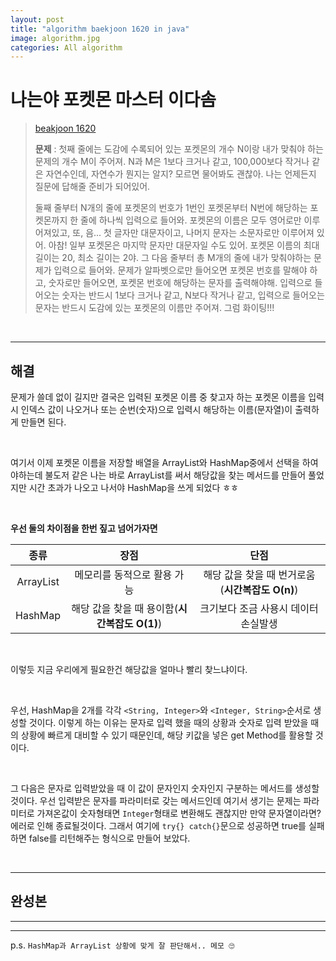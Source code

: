 ```yaml
---  
layout: post  
title: "algorithm baekjoon 1620 in java"  
image: algorithm.jpg  
categories: All algorithm  
---  
```


# 나는야 포켓몬 마스터 이다솜    

> [beakjoon 1620](https://www.acmicpc.net/problem/1620)  
>   
> **문제** : 첫째 줄에는 도감에 수록되어 있는 포켓몬의 개수 N이랑 내가 맞춰야 하는 문제의 개수 M이 주어져. N과 M은 1보다 크거나 같고, 100,000보다 작거나 같은 자연수인데, 자연수가 뭔지는 알지? 모르면 물어봐도 괜찮아. 나는 언제든지 질문에 답해줄 준비가 되어있어.  
> 
> 둘째 줄부터 N개의 줄에 포켓몬의 번호가 1번인 포켓몬부터 N번에 해당하는 포켓몬까지 한 줄에 하나씩 입력으로 들어와. 포켓몬의 이름은 모두 영어로만 이루어져있고, 또, 음... 첫 글자만 대문자이고, 나머지 문자는 소문자로만 이루어져 있어. 아참! 일부 포켓몬은 마지막 문자만 대문자일 수도 있어. 포켓몬 이름의 최대 길이는 20, 최소 길이는 2야. 그 다음 줄부터 총 M개의 줄에 내가 맞춰야하는 문제가 입력으로 들어와. 문제가 알파벳으로만 들어오면 포켓몬 번호를 말해야 하고, 숫자로만 들어오면, 포켓몬 번호에 해당하는 문자를 출력해야해. 입력으로 들어오는 숫자는 반드시 1보다 크거나 같고, N보다 작거나 같고, 입력으로 들어오는 문자는 반드시 도감에 있는 포켓몬의 이름만 주어져. 그럼 화이팅!!!  


<br>  

---  

## 해결  

문제가 쓸데 없이 길지만 결국은 입력된 포켓몬 이름 중 찾고자 하는 포켓몬 이름을 입력시 인덱스 값이 나오거나 또는 순번(숫자)으로 입력시 해당하는 이름(문자열)이 출력하게 만들면 된다.  

<br>  

여기서 이제 포켓몬 이름을 저장할 배열을 ArrayList와 HashMap중에서 선택을 하여야하는데 불도저 같은 나는 바로 ArrayList를 써서 해당값을 찾는 메서드를 만들어 풀었지만 시간 초과가 나오고 나서야 HashMap을 쓰게 되었다 ㅎㅎ  

<br>  

**우선 둘의 차이점을 한번 짚고 넘어가자면**  

|**종류**|**장점**|**단점**|  
|:--:|:--:|:--:|  
|ArrayList|메모리를 동적으로 활용 가능|해당 값을 찾을 때 번거로움(**시간복잡도 O(n)**)|  
|HashMap|해당 값을 찾을 때 용이함(**시간복잡도 O(1)**)|크기보다 조금 사용시 데이터 손실발생|  

<br>  

이렇듯 지금 우리에게 필요한건 해당값을 얼마나 빨리 찾느냐이다.  

<br>  

우선, HashMap을 2개를 각각 `<String, Integer>`와 `<Integer, String>`순서로 생성할 것이다. 이렇게 하는 이유는 문자로 입력 했을 때의 상황과 숫자로 입력 받았을 때의 상황에 빠르게 대비할 수 있기 때문인데, 해당 키값을 넣은 get Method를 활용할 것이다.  

<br>  

그 다음은 문자로 입력받았을 때 이 값이 문자인지 숫자인지 구분하는 메서드를 생성할 것이다. 우선 입력받은 문자를 파라미터로 갖는 메서드인데 여기서 생기는 문제는 파라미터로 가져온값이 숫자형태면 `Integer`형태로 변환해도 괜찮지만 만약 문자열이라면? 에러로 인해 종료될것이다. 그래서 여기에 `try{} catch{}`문으로 성공하면 true를 실패하면 false를 리턴해주는 형식으로 만들어 보았다.  

<br>  

---  

## 완성본  

---  

<script src="https://gist.github.com/nnlog/36aad16ae3752027e353774509c3e649.js"></script>

---   

p.s. `HashMap과 ArrayList 상황에 맞게 잘 판단해서.. 메모 🙄`